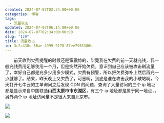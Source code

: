 ```yaml
---
created: 2024-07-07T02:34:00+00:00
categories: 博客
tags:
  - 流量攻击
updated: 2024-07-07T06:14:00+00:00
date: 2024-07-07T02:34:00+00:00
slug: "129"
title: 流量攻击
id: 3c2c430c-56ae-4999-9178-87ee7963306b
---
```


&emsp;&emsp;前天收到欠费提醒的时候还是蛮震惊的，毕竟我在欠费的前一天就充钱，我一般充钱费用足够使用一个月，但是突然开始欠费，意识到自己应该被攻击刷流量了，幸好自己都是充多少用多少模式，欠费有预警，所以把欠费弥补上然后再充一点就够了。结果，昨天晚上又欠费了，可恶啊，到底是谁在攻击我的小破站啊，今天打开七牛云的工单询问之后发现 CDN 的问题，查询了大量访问的三个 ip 地址都是显示来自中国联通**山西太原市市东湖区**，有三个 ip 地址都是属于同一地点，，另外两个 ip 地址访问量不是很大来自北京市。

![](https://blog.wangyunzi.com/2024/07/zHzD1p.jpg)

![](https://blog.wangyunzi.com/2024/07/mXsPhY.jpg)
